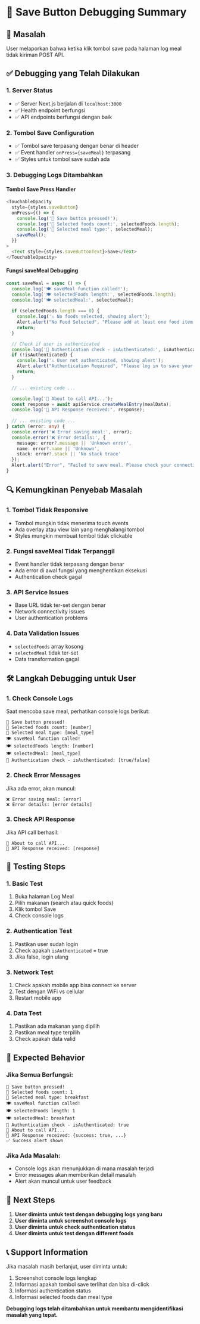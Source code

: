 # 🔘 Save Button Debugging Summary

## 🎯 Masalah
User melaporkan bahwa ketika klik tombol save pada halaman log meal tidak kiriman POST API.

## ✅ Debugging yang Telah Dilakukan

### 1. **Server Status**
- ✅ Server Next.js berjalan di `localhost:3000`
- ✅ Health endpoint berfungsi
- ✅ API endpoints berfungsi dengan baik

### 2. **Tombol Save Configuration**
- ✅ Tombol save terpasang dengan benar di header
- ✅ Event handler `onPress={saveMeal}` terpasang
- ✅ Styles untuk tombol save sudah ada

### 3. **Debugging Logs Ditambahkan**

#### **Tombol Save Press Handler**
```typescript
<TouchableOpacity 
  style={styles.saveButton} 
  onPress={() => {
    console.log('🔘 Save button pressed!');
    console.log('🔘 Selected foods count:', selectedFoods.length);
    console.log('🔘 Selected meal type:', selectedMeal);
    saveMeal();
  }}
>
  <Text style={styles.saveButtonText}>Save</Text>
</TouchableOpacity>
```

#### **Fungsi saveMeal Debugging**
```typescript
const saveMeal = async () => {
  console.log('🍽️ saveMeal function called!');
  console.log('🍽️ selectedFoods length:', selectedFoods.length);
  console.log('🍽️ selectedMeal:', selectedMeal);
  
  if (selectedFoods.length === 0) {
    console.log('⚠️ No foods selected, showing alert');
    Alert.alert("No Food Selected", "Please add at least one food item to your meal");
    return;
  }

  // Check if user is authenticated
  console.log('🔐 Authentication check - isAuthenticated:', isAuthenticated);
  if (!isAuthenticated) {
    console.log('⚠️ User not authenticated, showing alert');
    Alert.alert("Authentication Required", "Please log in to save your meal");
    return;
  }

  // ... existing code ...

  console.log('📡 About to call API...');
  const response = await apiService.createMealEntry(mealData);
  console.log('📡 API Response received:', response);
  
  // ... existing code ...
} catch (error: any) {
  console.error('❌ Error saving meal:', error);
  console.error('❌ Error details:', {
    message: error?.message || 'Unknown error',
    name: error?.name || 'Unknown',
    stack: error?.stack || 'No stack trace'
  });
  Alert.alert("Error", "Failed to save meal. Please check your connection and try again.");
}
```

## 🔍 Kemungkinan Penyebab Masalah

### 1. **Tombol Tidak Responsive**
- Tombol mungkin tidak menerima touch events
- Ada overlay atau view lain yang menghalangi tombol
- Styles mungkin membuat tombol tidak clickable

### 2. **Fungsi saveMeal Tidak Terpanggil**
- Event handler tidak terpasang dengan benar
- Ada error di awal fungsi yang menghentikan eksekusi
- Authentication check gagal

### 3. **API Service Issues**
- Base URL tidak ter-set dengan benar
- Network connectivity issues
- User authentication problems

### 4. **Data Validation Issues**
- `selectedFoods` array kosong
- `selectedMeal` tidak ter-set
- Data transformation gagal

## 🛠️ Langkah Debugging untuk User

### 1. **Check Console Logs**
Saat mencoba save meal, perhatikan console logs berikut:

```
🔘 Save button pressed!
🔘 Selected foods count: [number]
🔘 Selected meal type: [meal_type]
🍽️ saveMeal function called!
🍽️ selectedFoods length: [number]
🍽️ selectedMeal: [meal_type]
🔐 Authentication check - isAuthenticated: [true/false]
```

### 2. **Check Error Messages**
Jika ada error, akan muncul:
```
❌ Error saving meal: [error]
❌ Error details: [error details]
```

### 3. **Check API Response**
Jika API call berhasil:
```
📡 About to call API...
📡 API Response received: [response]
```

## 📱 Testing Steps

### 1. **Basic Test**
1. Buka halaman Log Meal
2. Pilih makanan (search atau quick foods)
3. Klik tombol Save
4. Check console logs

### 2. **Authentication Test**
1. Pastikan user sudah login
2. Check apakah `isAuthenticated` = true
3. Jika false, login ulang

### 3. **Network Test**
1. Check apakah mobile app bisa connect ke server
2. Test dengan WiFi vs cellular
3. Restart mobile app

### 4. **Data Test**
1. Pastikan ada makanan yang dipilih
2. Pastikan meal type terpilih
3. Check apakah data valid

## 🎯 Expected Behavior

### **Jika Semua Berfungsi:**
```
🔘 Save button pressed!
🔘 Selected foods count: 1
🔘 Selected meal type: breakfast
🍽️ saveMeal function called!
🍽️ selectedFoods length: 1
🍽️ selectedMeal: breakfast
🔐 Authentication check - isAuthenticated: true
📡 About to call API...
📡 API Response received: {success: true, ...}
✅ Success alert shown
```

### **Jika Ada Masalah:**
- Console logs akan menunjukkan di mana masalah terjadi
- Error messages akan memberikan detail masalah
- Alert akan muncul untuk user feedback

## 🔧 Next Steps

1. **User diminta untuk test dengan debugging logs yang baru**
2. **User diminta untuk screenshot console logs**
3. **User diminta untuk check authentication status**
4. **User diminta untuk test dengan different foods**

## 📞 Support Information

Jika masalah masih berlanjut, user diminta untuk:
1. Screenshot console logs lengkap
2. Informasi apakah tombol save terlihat dan bisa di-click
3. Informasi authentication status
4. Informasi selected foods dan meal type

**Debugging logs telah ditambahkan untuk membantu mengidentifikasi masalah yang tepat.**
